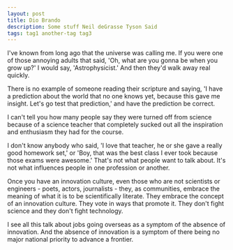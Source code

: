 ```yaml
---
layout: post
title: Dio Brando
description: Some stuff Neil deGrasse Tyson Said
tags: tag1 another-tag tag3
---
```


I've known from long ago that the universe was calling me. If you were one of those annoying adults that said, 'Oh, what are you gonna be when you grow up?' I would say, 'Astrophysicist.' And then they'd walk away real quickly.

There is no example of someone reading their scripture and saying, 'I have a prediction about the world that no one knows yet, because this gave me insight. Let's go test that prediction,' and have the prediction be correct.

I can't tell you how many people say they were turned off from science because of a science teacher that completely sucked out all the inspiration and enthusiasm they had for the course.

I don't know anybody who said, 'I love that teacher, he or she gave a really good homework set,' or 'Boy, that was the best class I ever took because those exams were awesome.' That's not what people want to talk about. It's not what influences people in one profession or another.

Once you have an innovation culture, even those who are not scientists or engineers - poets, actors, journalists - they, as communities, embrace the meaning of what it is to be scientifically literate. They embrace the concept of an innovation culture. They vote in ways that promote it. They don't fight science and they don't fight technology.

I see all this talk about jobs going overseas as a symptom of the absence of innovation. And the absence of innovation is a symptom of there being no major national priority to advance a frontier.